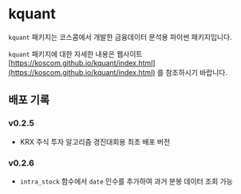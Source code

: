 # kquant

`kquant` 패키지는 코스콤에서 개발한 금융데이터 분석용 파이썬 패키지입니다.

`kquant` 패키지에 대한 자세한 내용은 웹사이트 [https://koscom.github.io/kquant/index.html](https://koscom.github.io/kquant/index.html) 를 참조하시기 바랍니다.

## 배포 기록

### v0.2.5

- KRX 주식 투자 알고리즘 경진대회용 최초 배포 버전

### v0.2.6

- `intra_stock` 함수에서 `date` 인수를 추가하여 과거 분봉 데이터 조회 가능
